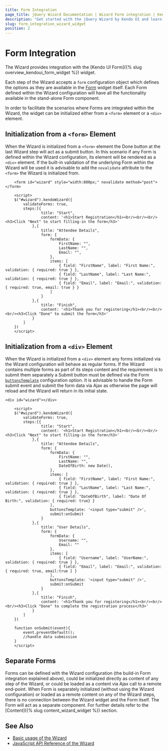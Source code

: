 ```yaml
---
title: Form Integration
page_title: jQuery Wizard Documentation | Wizard Form integration | Kendo UI
description: "Get started with the jQuery Wizard by Kendo UI and learn how the Wizard integrates Kendo UI Forms."
slug: form_integration_wizard_widget
position: 2
---
```


# Form Integration

The Wizard provides integration with the [Kendo UI Form]({% slug overview_kendoui_form_widget  %}) widget.

Each step of the Wizard accepts a `form` configuration object which defines the options as they are available in the [Form](/api/javascript/ui/form) widget itself. Each Form defined within the Wizard configuration will have all the functionality available in the stand-alone Form component.

In order to facilitate the scenarios where Forms are integrated within the Wizard, the widget can be initialized either from a `<form>` element or a `<div>` element.

## Initialization from a `<form>` Element

When the Wizard is initialized from a `<form>` element the Done button at the last Wizard step will act as a submit button. In this scenario if any Form is defined within the Wizard configuration, its element will be rendered as a `<div>` element. If the built-in validation of the underlying Form within the Wizard will be used it is advisable to add the `novalidate` attribute to the `<form>` the Wizard is initialized from.

```dojo
    <form id="wizard" style="width:800px;" novalidate method="post"></form>

    <script>
    $("#wizard").kendoWizard({
        validateForms: true,
        steps:[{
                title: "Start",
                content: '<h1>Start Registration</h1><br/><br/><br/><h3>Click "Next" to start filling-in the form</h3>'
            },{
                title: "Attendee Details",
                form: {
                    formData: {
                        FirstName: "",
                        LastName: "",
                        Email: "",
                    },
                    items: [
                        { field: "FirstName", label: "First Name:", validation: { required: true } },
                        { field: "LastName", label: "Last Name:", validation: { required: true } },
                        { field: "Email", label: "Email:", validation: { required: true, email: true } }
                    ]
                }
            },{
                title: "Finish",
                content: '<h1>Thank you for registering</h1><br/><br/><br/><h3>Click "Done" to submit the form</h3>'
            }
        ]
    })
    </script>
```

## Initialization from a `<div>` Element

When the Wizard is initialized from a `<div>` element any forms initialized via the Wizard configuration will behave as regular forms. If the Wizard contains multiple forms as part of its steps content and the requirement is to submit them separately a Submit button must be defined via the Form [`buttonsTemplate`](/api/javascript/ui/form/configuration/buttonstemplate) configuration option. It is advisable to handle the Form submit event and submit the form data via Ajax as otherwise the page will reload and the Wizard will return in its initial state.

```dojo
<div id="wizard"></div>

    <script>
    $("#wizard").kendoWizard({
        validateForms: true,
        steps:[{
                title: "Start",
                content: '<h1>Start Registration</h1><br/><br/><br/><h3>Click "Next" to start filling-in the form</h3>'
            },{
                title: "Attendee Details",
                form: {
                    formData: {
                        FirstName: "",
                        LastName: "",
                        DateOfBirth: new Date(),
                    },
                    items: [
                        { field: "FirstName", label: "First Name:", validation: { required: true } },
                        { field: "LastName", label: "Last Name:", validation: { required: true } },
                        { field: "DateOfBirth", label: "Date Of Birth:", validation: { required: true} }
                    ],
                    buttonsTemplate: '<input type="submit" />',
                    submit:onSubmit
                }
            },{
                title: "User Details",
                form: {
                    formData: {
                        Username: "",
                        Email: ""
                    },
                    items: [
                        { field: "Username", label: "UserName:", validation: { required: true } },
                        { field: "Email", label: "Email:", validation: { required: true, email:true } }
                    ],
                    buttonsTemplate: '<input type="submit" />',
                    submit:onSubmit
                }
            },{
                title: "Finish",
                content: '<h1>Thank you for registering</h1><br/><br/><br/><h3>Click "Done" to complete the registration process</h3>'
            }
        ]
    })

    function onSubmit(event){
        event.preventDefault();
        //handle data submission
    }
    </script>

```

## Separate Forms

Forms can be defined with the Wizard configuration (the build-in Form integration explained above), could be initialized directly as content of any step of the Wizard, or could be loaded as a content via Ajax call to a remote end-point. When Form is separately initialized (without using the Wizard configuration) or loaded as a remote content on any of the Wizard steps, there is no connection between the Wizard widget and the Form itself. The Form will act as a separate component. For further details refer to the [Content]({% slug content_wizard_widget %}) section.

## See Also

* [Basic usage of the Wizard](https://demos.telerik.com/kendo-ui/wizard/index)
* [JavaScript API Reference of the Wizard](/api/javascript/ui/wizard)
